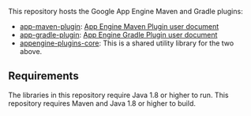 This repository hosts the Google App Engine Maven and Gradle plugins:

- [app-maven-plugin](./app-maven-plugin): [App Engine Maven Plugin user document](https://cloud.google.com/appengine/docs/standard/java-gen2/using-maven)
- [app-gradle-plugin](./app-gradle-plugin): [App Engine Gradle Plugin user document](https://cloud.google.com/appengine/docs/standard/java-gen2/using-gradle)
- [appengine-plugins-core](./appengine-plugins-core): This is a shared utility library for the two above.

## Requirements

The libraries in this repository require Java 1.8 or higher to run.
This repository requires Maven and Java 1.8 or higher to build.
